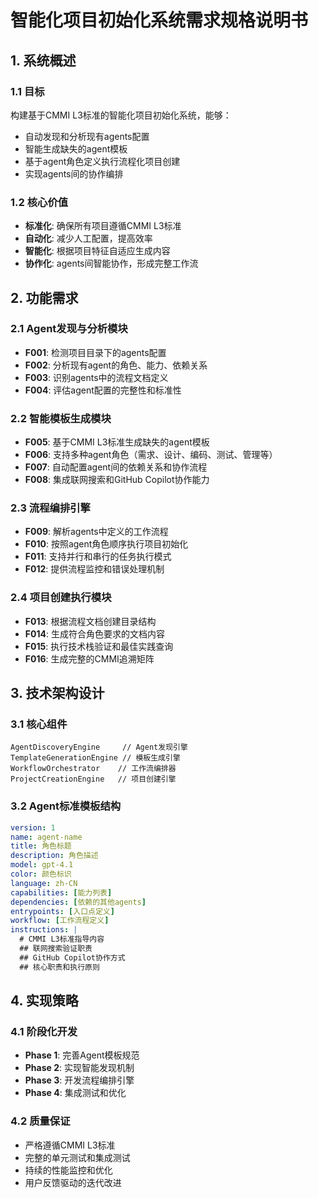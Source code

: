 # 智能化项目初始化系统需求规格说明书

## 1. 系统概述

### 1.1 目标
构建基于CMMI L3标准的智能化项目初始化系统，能够：
- 自动发现和分析现有agents配置
- 智能生成缺失的agent模板
- 基于agent角色定义执行流程化项目创建
- 实现agents间的协作编排

### 1.2 核心价值
- **标准化**: 确保所有项目遵循CMMI L3标准
- **自动化**: 减少人工配置，提高效率
- **智能化**: 根据项目特征自适应生成内容
- **协作化**: agents间智能协作，形成完整工作流

## 2. 功能需求

### 2.1 Agent发现与分析模块
- **F001**: 检测项目目录下的agents配置
- **F002**: 分析现有agent的角色、能力、依赖关系
- **F003**: 识别agents中的流程文档定义
- **F004**: 评估agent配置的完整性和标准性

### 2.2 智能模板生成模块  
- **F005**: 基于CMMI L3标准生成缺失的agent模板
- **F006**: 支持多种agent角色（需求、设计、编码、测试、管理等）
- **F007**: 自动配置agent间的依赖关系和协作流程
- **F008**: 集成联网搜索和GitHub Copilot协作能力

### 2.3 流程编排引擎
- **F009**: 解析agents中定义的工作流程
- **F010**: 按照agent角色顺序执行项目初始化
- **F011**: 支持并行和串行的任务执行模式
- **F012**: 提供流程监控和错误处理机制

### 2.4 项目创建执行模块
- **F013**: 根据流程文档创建目录结构
- **F014**: 生成符合角色要求的文档内容
- **F015**: 执行技术栈验证和最佳实践查询
- **F016**: 生成完整的CMMI追溯矩阵

## 3. 技术架构设计

### 3.1 核心组件
```
AgentDiscoveryEngine     // Agent发现引擎
TemplateGenerationEngine // 模板生成引擎  
WorkflowOrchestrator    // 工作流编排器
ProjectCreationEngine   // 项目创建引擎
```

### 3.2 Agent标准模板结构
```yaml
version: 1
name: agent-name
title: 角色标题
description: 角色描述
model: gpt-4.1
color: 颜色标识
language: zh-CN
capabilities: [能力列表]
dependencies: [依赖的其他agents]
entrypoints: [入口点定义]
workflow: [工作流程定义]
instructions: |
  # CMMI L3标准指导内容
  ## 联网搜索验证职责
  ## GitHub Copilot协作方式  
  ## 核心职责和执行原则
```

## 4. 实现策略

### 4.1 阶段化开发
- **Phase 1**: 完善Agent模板规范
- **Phase 2**: 实现智能发现机制
- **Phase 3**: 开发流程编排引擎
- **Phase 4**: 集成测试和优化

### 4.2 质量保证
- 严格遵循CMMI L3标准
- 完整的单元测试和集成测试
- 持续的性能监控和优化
- 用户反馈驱动的迭代改进
